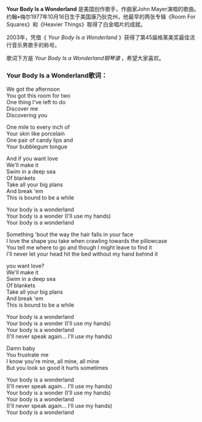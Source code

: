 

**Your Body Is a Wonderland** 是美国创作歌手，作曲家John
Mayer演唱的歌曲。约翰•梅尔1977年10月16日生于美国康乃狄克州，他最早的两张专辑《Room For Squares》和《Heavier
Things》取得了白金唱片的成就。

2003年，凭借《 _Your Body Is a Wonderland_ 》获得了第45届格莱美奖最佳流行音乐男歌手的称号。

歌词下方是 _Your Body Is a Wonderland钢琴谱_ ，希望大家喜欢。

### Your Body Is a Wonderland歌词：

We got the afternoon  
You got this room for two  
One thing I've left to do  
Discover me  
Discovering you

One mile to every inch of  
Your skin like porcelain  
One pair of candy lips and  
Your bubblegum tongue

And if you want love  
We'll make it  
Swim in a deep sea  
Of blankets  
Take all your big plans  
And break 'em  
This is bound to be a while

Your body is a wonderland  
Your body is a wonder (I'll use my hands)  
Your body is a wonderland

Something 'bout the way the hair falls in your face  
I love the shape you take when crawling towards the pillowcase  
You tell me where to go and though I might leave to find it  
I'll never let your head hit the bed without my hand behind it

you want love?  
We'll make it  
Swim in a deep sea  
Of blankets  
Take all your big plans  
And break 'em  
This is bound to be a while

Your body is a wonderland  
Your body is a wonder (I'll use my hands)  
Your body is a wonderland  
(I'll never speak again... I'll use my hands)

Damn baby  
You frustrate me  
I know you're mine, all mine, all mine  
But you look so good it hurts sometimes

Your body is a wonderland  
(I'll never speak again... I'll use my hands)  
Your body is a wonder (I'll use my hands)  
Your body is a wonderland  
(I'll never speak again... I'll use my hands)  
Your body is a wonderland

